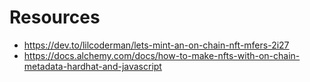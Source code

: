 # Resources
- https://dev.to/lilcoderman/lets-mint-an-on-chain-nft-mfers-2i27
- https://docs.alchemy.com/docs/how-to-make-nfts-with-on-chain-metadata-hardhat-and-javascript
